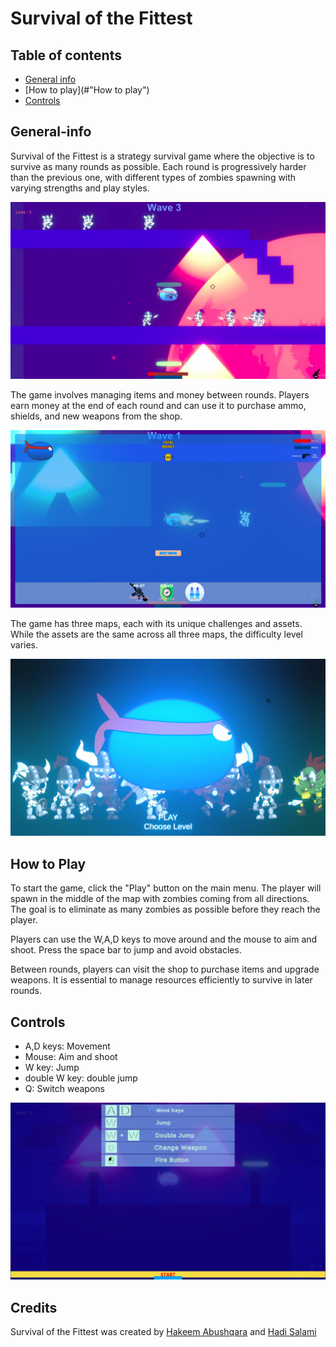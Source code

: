 # Survival of the Fittest

## Table of contents
* [General info](#General-info)
* [How to play](#"How to play")
* [Controls](#Controls)


## General-info

Survival of the Fittest is a strategy survival game where the objective is to survive as many rounds as possible. Each round is progressively harder than the previous one, with different types of zombies spawning with varying strengths and play styles.

![](https://github.com/hakeemab/survival-of-the-fittest-game/blob/master/Library/general%20game%20picture.jpeg)

The game involves managing items and money between rounds. Players earn money at the end of each round and can use it to purchase ammo, shields, and new weapons from the shop.

![](https://github.com/hakeemab/survival-of-the-fittest-game/blob/master/Library/shop%20picture.jpeg)

The game has three maps, each with its unique challenges and assets. While the assets are the same across all three maps, the difficulty level varies.

![](https://github.com/hakeemab/survival-of-the-fittest-game/blob/master/Library/main%20menu%20picture.jpeg)


## How to Play

To start the game, click the "Play" button on the main menu. The player will spawn in the middle of the map with zombies coming from all directions. The goal is to eliminate as many zombies as possible before they reach the player.

Players can use the W,A,D keys to move around and the mouse to aim and shoot. Press the space bar to jump and avoid obstacles.

Between rounds, players can visit the shop to purchase items and upgrade weapons. It is essential to manage resources efficiently to survive in later rounds.

## Controls

- A,D keys: Movement
- Mouse: Aim and shoot
- W key: Jump
- double W key: double jump
- Q: Switch weapons

![](https://github.com/hakeemab/survival-of-the-fittest-game/blob/master/Library/controls%20picture.jpeg)

## Credits

Survival of the Fittest was created by [Hakeem Abushqara](https://github.com/hakeemab) and [Hadi Salami](https://github.com/Hadi6645)

